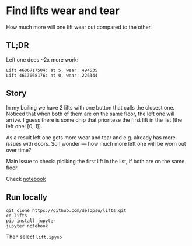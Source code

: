 # Find lifts wear and tear
How much more will one lift wear out compared to the other.

## TL;DR
Left one does ~2x more work:
```
Lift 4606717504: at 5, wear: 494535
Lift 4613068176: at 0, wear: 226344
```

## Story
In my builing we have 2 lifts with one button that calls the closest one.
Noticed that when both of them are on the same floor, the left one will arrive.
I guess there is some chip that prioritese the first lift in the list (the left one: [0, 1]).

As a result left one gets more wear and tear and e.g. already has more issues with doors.
So I wonder — how much more left one will be worn out over time?

Main issue to check: piciking the first lift in the list, if both are on the same floor.

Check [notebook](./lift.ipynb)

## Run locally

```
git clone https://github.com/delopsu/lifts.git
cd lifts
pip install jupyter
jupyter notebook
```
Then select `lift.ipynb`
